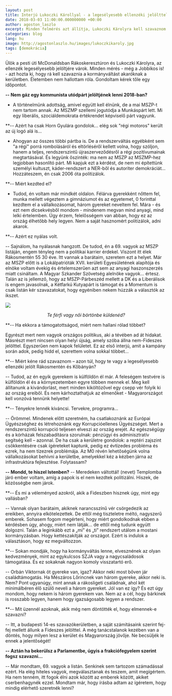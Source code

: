 ```yaml
---
layout: post
title: Interjú Lukoczki Károllyal - a legesélyesebb ellenzéki jelölttel Rákosmentén
date: 2018-03-03 11:00:00.000000000 +00:00
author: agoston_laszlo
excerpt: Minden felmérés azt állítja, Lukoczki Károlyra kell szavaznom Rákosmentén, ha változást akarok. Úgy döntöttem, kérek tőle egy interjút.
categories: blog
lang: hu
image: http://agostonlaszlo.hu/images/lukoczkikaroly.jpg
tags: [demokrácia]
---
```

Ülök a pesti úti McDonaldsban Rákoskeresztúron és Lukoczki Károlyra, az ellenzék legesélyesebb jelöltjére várok. Minden mérés - még a Jobbikos is! - azt hozta ki, hogy rá kell szavaznia a kormányváltást akaróknak a kerületben. Életemben nem hallottam róla. Gondoltam kérek tőle egy időpontot.

**-- Nem gáz egy kommunista utódpárt jelöltjének lenni 2018-ban?**

- A történelmünk adottság, amivel együtt kell élnünk, de a mai MSZP-t nem tartom annak. Az MSZMP szellemi jogutódja a Munkáspárt lett. Mi egy liberális, szociáldemokrata értékrendet képviselő párt vagyunk.

**-- Azért ha csak Horn Gyulára gondolok... elég sok "régi motoros" került az új logó alá is...

- Ahogyan az összes többi pártba is. De a rendszerváltás egyébként sem "a régi" porrá rombolásáról és eltörléséről kellett volna, hogy szóljon, hanem a teljes, rendszerszintű újraszerveződésről a régi pozitívumainak megtartásával. És legyünk őszinték: ma nem az MSZP az MSZMP-hez legjobban hasonlító párt. Mi kapjuk ezt a kérdést, de nem mi építettünk személyi kultuszt, káder-rendszert a NER-ből és autoriter demokráciát... Hozzáteszem, én csak 2006 óta politizálok.

**-- Miért kezdted el?

- Tudod, én voltam már mindkét oldalon. Félárva gyerekként nőttem fel, munka mellett végeztem a gimnáziumot és az egyetemet, 0 forinttal kezdtem el a vállalkozásomat, három gyereket neveltem fel. Mára - és ezt nem dicsekvésből mondom - mindenem megvan mind anyagi, mind lelki értelemben. Úgy érzem, felelősségem van abban, hogy ez az ország élhetőbb hely legyen. Nem a saját hasznomért politizálok, adni akarok.

**-- Azért ez nyálas volt.

-- Sajnálom, ha nyálasnak hangzott. De tudod, én a 69. vagyok az MSZP listáján, engem tényleg nem a politikai karrier érdekel. Viszont itt élek Rákosmentén 55 30 éve. Itt vannak a barátaim, szeretem ezt a helyet. Már az MSZP előtt is a Lokálpatrióták XVII. kerületi Egyesületének alapítója és elnöke voltam évekig és értelemszerűen azt sem az anyagi haszonszerzés miatt csináltam. A Magyar Szkander Szövetség alelnöke vagyok… értesz. Talán az is jellemző, hogy az MSZP-Párbeszéd mellett a DK és a Liberálisok is engem javasolnak, a Kétfarkú Kutyapárt is támogat és a Momentum is csak listán kér szavazatokat, hogy egyéniben nekem húzzák a választók az ikszet.

![](http://agostonlaszlo.hu/images/traszno.jpg)
<center><i>Te férfi vagy női börtönbe küldenéd?</i></center>

**-- Ha ekkora a támogatottságod, miért nem hallani rólad többet?

Egyrészt mert nem vagyok országos politikus, aki a tévében ad át hidakat. Másrészt mert nincsen olyan helyi újság, amely szóba állna nem-Fideszes jelölttel. Egyszerűen nem kapok felületet. Ez az első interjú, amit a kampány során adok, pedig hidd el, szerettem volna sokkal többet…

**-- Miért kéne rád szavaznom – azon túl, hogy te vagy a legesélyesebb ellenzéki jelölt Rákosmentén és Kőbányán?

-- Tudod, az én egyik gyerekem is külföldön él már. A feleségem testvére is külföldön él és a környezetemben egyre többen mennek el. Meg kell állítanunk a kivándorlást, mert minden kiköltözővel egy csepp vér folyik ki az ország ereiből. És nem kárhoztathatjuk az elmenőket - Magyarországot kell vonzóvá tennünk helyette!

**-- Tényekre lennék kíváncsi. Tervekre, programra...

-- Örömmel. Mindenek előtt szeretném, ha csatlakoznánk az Európai Ügyészséghez és létrehoznánk egy Korrupcióellenes Ügyészséget. Mert a rendszerszintű korrupció teljesen elveszi az ország erejét. Az egészségügy és a kórházak felszabadításra szorulnak: pénzügyi és adminisztratív segítség kell – azonnal. De ha csak a kerületre gondolok: a reptéri zajszint csökkentésére csak ígéreteket kaptunk, pedig ez évtizedes probléma és ezrek, ha nem tízezrek problémája. Az M0 révén lehetőségünk volna vállalkozásokat behívni a kerületbe, amelyekkel kéz a kézben járna az infrastruktúra fejlesztése. Folytassam?

**-- Mondd, te hiszel Istenben?**
-- Meredeken váltottál! (nevet) Templomba járó ember voltam, amíg a papok is el nem kezdtek politizálni. Hiszek, de közösségbe nem járok.

**-- És mi a véleményed azokról, akik a Fideszben hisznek úgy, mint egy vallásban?

-- Vannak olyan barátaim, akiknek narancsszínű vér csörgedezik az ereikben, annyira elkötelezettek. De ettől még tiszteletre méltó, nagyszerű emberek. Sohasem fogom megérteni, hogy miért gondolkodnak ebben a kérdésben úgy, ahogy, miért nem látják… de ettől még tudunk együtt dolgozni. Talán a leginkább ezt a „mi” és „ti” rendszert utálom a mostani kormányzásban. Hogy kettészakítják az országot. Ezért is indulok a választáson, hogy ez megváltozzon.

**-- Sokan mondják, hogy ha kormányváltás lenne, elvesznének az olyan kedvezmények, mint az egykulcsos SZJA vagy a nagycsaládosok támogatása. És ez sokaknak nagyon komoly visszatartó erő.

-- Orbán Viktornak öt gyereke van, igaz? Akkor neki most bőven jár családtámogatás. Ha Mészáros Lőrincnek van három gyereke, akkor neki is. Nem? Pont ugyanúgy, mint annak a rákosligeti családnak, ahol két minimálbéren élő szülő neveli a három gyereket. Jól van ez így? És ezt úgy mondom, hogy nekem is három gyerekem van. Nem az a cél, hogy bárkinek is rosszabb legyen, hanem hogy igazságosabb legyen a rendszer.

**-- Mit üzennél azoknak, akik még nem döntötték el, hogy elmennek-e szavazni?

-- Itt, a budapesti 14-es szavazókerületben, a saját számításaink szerint fej-fej mellett állunk a Fideszes jelölttel. A még tanácstalanok kezében van a döntés, hogy milyen lesz a kerület és Magyarország jövője. Ne becsüljék le ennek a jelentőségét!

**-- Aztán ha bekerülsz a Parlamentbe, úgyis a frakciófegyelem szerint fogsz szavazni...**

-- Már mondtam, 69. vagyok a listán. Senkinek sem tartozom számadással ezért. Ha elég hiteles vagyok, megválasztanak és teszem, amit megígértem. Ha nem tenném, itt fogok élni azok között az emberek között, akiket cserbenhagynék ezzel. Mondtam már, hogy írásba adtam az ígéretem, hogy mindig elérhető szeretnék lenni?
